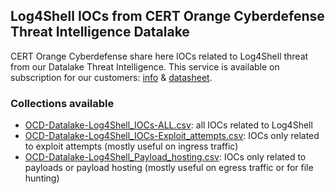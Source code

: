 ## Log4Shell IOCs from CERT Orange Cyberdefense Threat Intelligence Datalake

CERT Orange Cyberdefense share here IOCs related to Log4Shell threat from our Datalake Threat Intelligence. This service is available on subscription for our customers: [info](https://orangecyberdefense.com/global/all-services/detect-respond/managed-threat-intelligence-detect/?platform=hootsuite&utm_campaign=HSCampaign) & [datasheet](https://orangecyberdefense.com/global/wp-content/uploads/sites/12/2021/06/MTI_DS_EN.pdf).

### Collections available

- [OCD-Datalake-Log4Shell_IOCs-ALL.csv](./OCD-Datalake-Log4Shell_IOCs-ALL.csv): all IOCs related to Log4Shell
- [OCD-Datalake-Log4Shell_IOCs-Exploit_attempts.csv](./OCD-Datalake-Log4Shell_IOCs-Exploit_attempts.csv): IOCs only related to exploit attempts (mostly useful on ingress traffic)
- [OCD-Datalake-Log4Shell_Payload_hosting.csv](./OCD-Datalake-Log4Shell_Payload_hosting.csv): IOCs only related to payloads or payload hosting (mostly useful on egress traffic or for file hunting)
